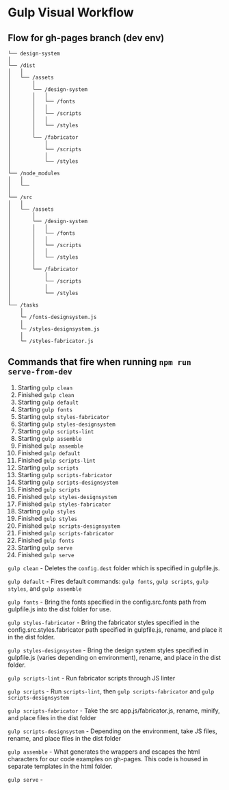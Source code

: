 # Gulp Visual Workflow

## Flow for gh-pages branch (dev env)

````
└── design-system
│
└── /dist
│	│
│	└── /assets
│		│
│		└── /design-system
│		│	│
│		│	└── /fonts
│		│	│
│		│	└── /scripts
│		│	│
│		│	└── /styles
│		│
│		└── /fabricator
│			│
│			└── /scripts
│			│
│			└── /styles
│
└── /node_modules
│	│
│	└──
│
└── /src
│	│
│	└── /assets
│		│
│		└── /design-system
│		│	│
│		│	└── /fonts
│		│	│
│		│	└── /scripts
│		│	│
│		│	└── /styles
│		│
│		└── /fabricator
│			│
│			└── /scripts
│			│
│			└── /styles
│
└── /tasks
 	│
 	└─ /fonts-designsystem.js
 	│
 	└─ /styles-designsystem.js
 	│
 	└─ /styles-fabricator.js
````

## Commands that fire when running `npm run serve-from-dev`

1. Starting `gulp clean`
2. Finished `gulp clean`
3. Starting `gulp default`
4. Starting `gulp fonts`
5. Starting `gulp styles-fabricator`
6. Starting `gulp styles-designsystem`
7. Starting `gulp scripts-lint`
8. Starting `gulp assemble`
9. Finished `gulp assemble`
10. Finished `gulp default`
11. Finished `gulp scripts-lint`
12. Starting `gulp scripts`
13. Starting `gulp scripts-fabricator`
14. Starting `gulp scripts-designsystem`
15. Finished `gulp scripts`
16. Finished `gulp styles-designsystem`
17. Finished `gulp styles-fabricator`
18. Starting `gulp styles`
19. Finished `gulp styles`
20. Finished `gulp scripts-designsystem`
21. Finished `gulp scripts-fabricator`
22. Finished `gulp fonts`
23. Starting `gulp serve`
24. Finished `gulp serve`

`gulp clean` - Deletes the `config.dest` folder which is specified in gulpfile.js.

`gulp default` - Fires default commands: `gulp fonts`, `gulp scripts`, `gulp styles`, and `gulp assemble`

`gulp fonts` - Bring the fonts specified in the config.src.fonts path from gulpfile.js into the dist folder for use.

`gulp styles-fabricator` - Bring the fabricator styles specified in the config.src.styles.fabricator path specified in gulpfile.js, rename, and place it in the dist folder.

`gulp styles-designsystem` - Bring the design system styles specified in gulpfile.js (varies depending on environment), rename, and place in the dist folder.

`gulp scripts-lint` - Run fabricator scripts through JS linter

`gulp scripts` - Run `scripts-lint`, then `gulp scripts-fabricator` and `gulp scripts-designsystem`

`gulp scripts-fabricator` - Take the src app.js/fabricator.js, rename, minify, and place files in the dist folder

`gulp scripts-designsystem` - Depending on the environment, take JS files, rename, and place files in the dist folder

`gulp assemble` - What generates the wrappers and escapes the html characters for our code examples on gh-pages. This code is housed in separate templates in the html folder.

`gulp serve` -

